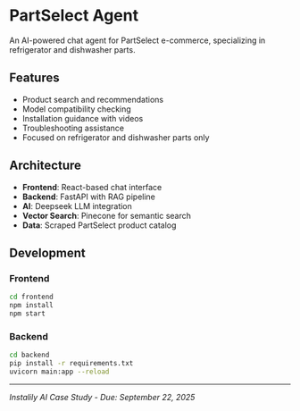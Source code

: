 # PartSelect Agent

An AI-powered chat agent for PartSelect e-commerce, specializing in refrigerator and dishwasher parts.

## Features
- Product search and recommendations
- Model compatibility checking
- Installation guidance with videos
- Troubleshooting assistance
- Focused on refrigerator and dishwasher parts only

## Architecture
- **Frontend**: React-based chat interface
- **Backend**: FastAPI with RAG pipeline
- **AI**: Deepseek LLM integration
- **Vector Search**: Pinecone for semantic search
- **Data**: Scraped PartSelect product catalog

## Development

### Frontend
```bash
cd frontend
npm install
npm start
```

### Backend
```bash
cd backend
pip install -r requirements.txt
uvicorn main:app --reload
```

---
*Instalily AI Case Study - Due: September 22, 2025*